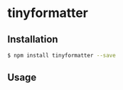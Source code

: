 # tinyformatter

## Installation
```sh
$ npm install tinyformatter --save
```

## Usage
```javascript
```
